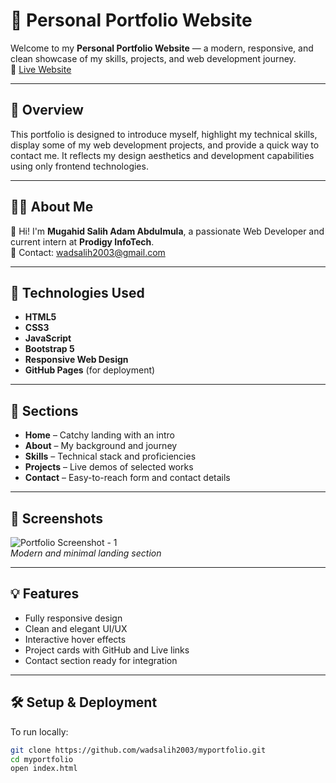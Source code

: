 # 💼 Personal Portfolio Website

Welcome to my **Personal Portfolio Website** — a modern, responsive, and clean showcase of my skills, projects, and web development journey.  
🔗 [Live Website](https://wadsalih2003.github.io/myportfolio/)

---

## 📌 Overview

This portfolio is designed to introduce myself, highlight my technical skills, display some of my web development projects, and provide a quick way to contact me. It reflects my design aesthetics and development capabilities using only frontend technologies.

---

## 🧑‍💻 About Me

👋 Hi! I'm **Mugahid Salih Adam Abdulmula**, a passionate Web Developer and current intern at **Prodigy InfoTech**.  
📧 Contact: [wadsalih2003@gmail.com](mailto:wadsalih2003@gmail.com)

---

## 🚀 Technologies Used

- **HTML5**
- **CSS3**
- **JavaScript**
- **Bootstrap 5**
- **Responsive Web Design**
- **GitHub Pages** (for deployment)

---

## 📂 Sections

- **Home** – Catchy landing with an intro
- **About** – My background and journey
- **Skills** – Technical stack and proficiencies
- **Projects** – Live demos of selected works
- **Contact** – Easy-to-reach form and contact details

---

## 📸 Screenshots

![Portfolio Screenshot - 1](https://wadsalih2003.github.io/myportfolio/assets/images/hero.png)  
*Modern and minimal landing section*

---

## 💡 Features

- Fully responsive design
- Clean and elegant UI/UX
- Interactive hover effects
- Project cards with GitHub and Live links
- Contact section ready for integration

---

## 🛠️ Setup & Deployment

To run locally:

```bash
git clone https://github.com/wadsalih2003/myportfolio.git
cd myportfolio
open index.html

